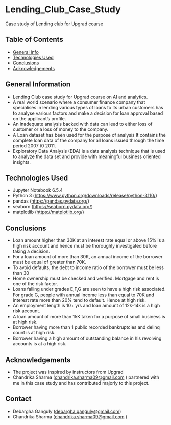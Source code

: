 # Lending_Club_Case_Study
Case study of Lending club for Upgrad course

## Table of Contents
* [General Info](#general-information)
* [Technologies Used](#technologies-used)
* [Conclusions](#conclusions)
* [Acknowledgements](#acknowledgements)

## General Information
- Lending Club case study for Upgrad course on AI and analytics.
- A real world scenario where a consumer finance company that specialises in lending various types of loans to its urban customers has to analyse various factors and make a decision for loan approval based on the applicant’s profile.
- An inadequate analysis backed with data can lead to either loss of customer or a loss of money to the company. 
- A Loan dataset has been used for the purpose of analysis It contains the complete loan data of the company for all loans issued through the time period 2007 t0 2011.
- Exploratory Data Analysis (EDA) is a data analysis technique that is used  to analyze the data set and provide with meaningful business oriented insights.

## Technologies Used
- Jupyter Notebook 6.5.4
- Python 3 (https://www.python.org/downloads/release/python-3110/)
- pandas (https://pandas.pydata.org/)
- seaborn (https://seaborn.pydata.org/)
- matplotlib (https://matplotlib.org/)


## Conclusions
- Loan amount higher than 30K at an interest rate equal or above 15% is a high risk account and hence must be thoroughly investigated before taking a decision.
- For a loan amount of more than 30K, an annual income of the borrower must be equal of greater than 70K.
- To avoid defaults, the debt to income ratio of the borrower must be less than 30
- Home ownership must be checked and verified. Mortgage and rent is one of the risk factor.
- Loans falling under grades E,F,G are seen to have a high risk associated. For grade G, people with annual income less than equal to 70K and interest rate more than 20% tend to default. Hence at high risk. 
- An employment length is 10+ yrs and loan amount of 12k-14k is a high risk account.
- A loan amount of more than 15K taken for a purpose of small business is at high risk.
- Borrower having more than 1 public recorded bankruptcies and delinq count is at high risk.
- Borrower having a high amount of outstanding balance in his revolving accounts is at a high risk.

## Acknowledgements

- The project was inspired by instructors from Upgrad
-  Chandrika Sharma (chandrika.sharma09@gmail.com ) partnered with me in this case study and has contributed majorly to this project.

 ## Contact
 - Debargha Ganguly (debargha.ganguly@gmail.com)
 - Chandrika Sharma (chandrika.sharma09@gmail.com )


